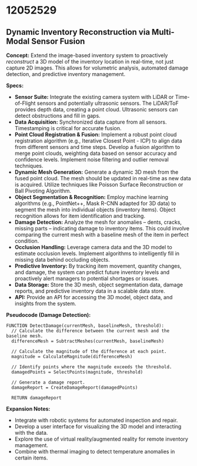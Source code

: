 # 12052529

## Dynamic Inventory Reconstruction via Multi-Modal Sensor Fusion

**Concept:** Extend the image-based inventory system to proactively *reconstruct* a 3D model of the inventory location in real-time, not just capture 2D images. This allows for volumetric analysis, automated damage detection, and predictive inventory management.

**Specs:**

*   **Sensor Suite:** Integrate the existing camera system with LiDAR or Time-of-Flight sensors and potentially ultrasonic sensors. The LiDAR/ToF provides depth data, creating a point cloud. Ultrasonic sensors can detect obstructions and fill in gaps.
*   **Data Acquisition:** Synchronized data capture from all sensors. Timestamping is critical for accurate fusion.
*   **Point Cloud Registration & Fusion:** Implement a robust point cloud registration algorithm (e.g., Iterative Closest Point - ICP) to align data from different sensors and time steps. Develop a fusion algorithm to merge point clouds, weighting data based on sensor accuracy and confidence levels. Implement noise filtering and outlier removal techniques.
*   **Dynamic Mesh Generation:** Generate a dynamic 3D mesh from the fused point cloud. The mesh should be updated in real-time as new data is acquired. Utilize techniques like Poisson Surface Reconstruction or Ball Pivoting Algorithm.
*   **Object Segmentation & Recognition:** Employ machine learning algorithms (e.g., PointNet++, Mask R-CNN adapted for 3D data) to segment the mesh into individual objects (inventory items). Object recognition allows for item identification and tracking.
*   **Damage Detection:** Analyze the mesh for anomalies – dents, cracks, missing parts – indicating damage to inventory items. This could involve comparing the current mesh with a baseline mesh of the item in perfect condition.
*   **Occlusion Handling:** Leverage camera data and the 3D model to estimate occlusion levels. Implement algorithms to intelligently fill in missing data behind occluding objects.
*   **Predictive Inventory:** By tracking item movement, quantity changes, and damage, the system can predict future inventory levels and proactively alert managers to potential shortages or issues.
*   **Data Storage:** Store the 3D mesh, object segmentation data, damage reports, and predictive inventory data in a scalable data store.
*   **API:** Provide an API for accessing the 3D model, object data, and insights from the system.

**Pseudocode (Damage Detection):**

```
FUNCTION DetectDamage(currentMesh, baselineMesh, threshold):
  // Calculate the difference between the current mesh and the baseline mesh.
  differenceMesh = SubtractMeshes(currentMesh, baselineMesh)

  // Calculate the magnitude of the difference at each point.
  magnitude = CalculateMagnitude(differenceMesh)

  // Identify points where the magnitude exceeds the threshold.
  damagedPoints = SelectPoints(magnitude, threshold)

  // Generate a damage report.
  damageReport = CreateDamageReport(damagedPoints)

  RETURN damageReport
```

**Expansion Notes:**

*   Integrate with robotic systems for automated inspection and repair.
*   Develop a user interface for visualizing the 3D model and interacting with the data.
*   Explore the use of virtual reality/augmented reality for remote inventory management.
*   Combine with thermal imaging to detect temperature anomalies in certain items.